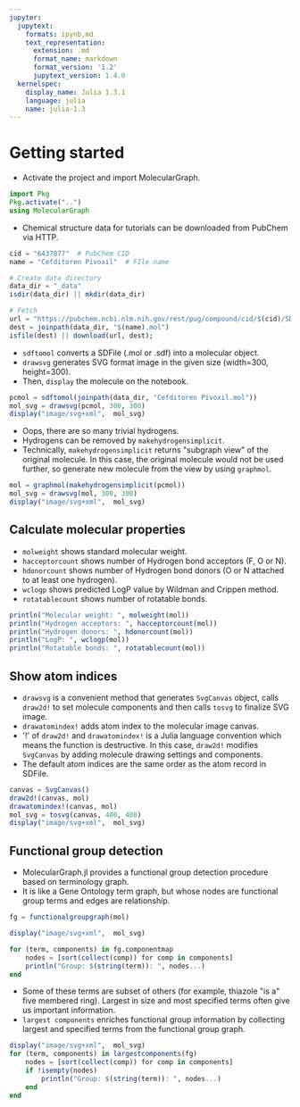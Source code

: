 ```yaml
---
jupyter:
  jupytext:
    formats: ipynb,md
    text_representation:
      extension: .md
      format_name: markdown
      format_version: '1.2'
      jupytext_version: 1.4.0
  kernelspec:
    display_name: Julia 1.3.1
    language: julia
    name: julia-1.3
---
```


# Getting started

- Activate the project and import MolecularGraph.

```julia
import Pkg
Pkg.activate("..")
using MolecularGraph
```

- Chemical structure data for tutorials can be downloaded from PubChem via HTTP.

```julia
cid = "6437877"  # PubChem CID
name = "Cefditoren Pivoxil"  # FIle name

# Create data directory
data_dir = "_data"
isdir(data_dir) || mkdir(data_dir)

# Fetch
url = "https://pubchem.ncbi.nlm.nih.gov/rest/pug/compound/cid/$(cid)/SDF"
dest = joinpath(data_dir, "$(name).mol")
isfile(dest) || download(url, dest);
```

- `sdftomol` converts a SDFile (.mol or .sdf) into a molecular object.
- `drawsvg` generates SVG format image in the given size (width=300, height=300).
- Then, `display` the molecule on the notebook.

```julia
pcmol = sdftomol(joinpath(data_dir, "Cefditoren Pivoxil.mol"))
mol_svg = drawsvg(pcmol, 300, 300)
display("image/svg+xml",  mol_svg)
```

- Oops, there are so many trivial hydrogens.
- Hydrogens can be removed by `makehydrogensimplicit`.
- Technically, `makehydrogensimplicit` returns "subgraph view" of the original molecule. In this case, the original molecule would not be used further, so generate new molecule from the view by using `graphmol`.

```julia
mol = graphmol(makehydrogensimplicit(pcmol))
mol_svg = drawsvg(mol, 300, 300)
display("image/svg+xml",  mol_svg)
```

## Calculate molecular properties

- `molweight` shows standard molecular weight.
- `hacceptorcount` shows number of Hydrogen bond acceptors (F, O or N).
- `hdonorcount` shows number of Hydrogen bond donors (O or N attached to at least one hydrogen).
- `wclogp` shows predicted LogP value by Wildman and Crippen method. 
- `rotatablecount` shows number of rotatable bonds.

```julia
println("Molecular weight: ", molweight(mol))
println("Hydrogen acceptors: ", hacceptorcount(mol))
println("Hydrogen donors: ", hdonorcount(mol))
println("LogP: ", wclogp(mol))
println("Rotatable bonds: ", rotatablecount(mol))
```

 ## Show atom indices

- `drawsvg` is a convenient method that generates `SvgCanvas` object, calls `draw2d!` to set molecule components and then calls `tosvg` to finalize SVG image.
- `drawatomindex!` adds atom index to the molecular image canvas.
-  '!' of `draw2d!` and `drawatomindex!` is a Julia language convention which means the function is destructive. In this case, `draw2d!` modifies `SvgCanvas` by adding molecule drawing settings and components.
- The default atom indices are the same order as the atom record in SDFile.

```julia
canvas = SvgCanvas()
draw2d!(canvas, mol)
drawatomindex!(canvas, mol)
mol_svg = tosvg(canvas, 400, 400)
display("image/svg+xml",  mol_svg)
```

## Functional group detection

- MolecularGraph.jl provides a functional group detection procedure based on terminology graph.
- It is like a Gene Ontology term graph, but whose nodes are functional group terms and edges are relationship.

```julia
fg = functionalgroupgraph(mol)

display("image/svg+xml",  mol_svg)

for (term, components) in fg.componentmap
    nodes = [sort(collect(comp)) for comp in components]
    println("Group: $(string(term)): ", nodes...)
end
```

- Some of these terms are subset of others (for example, thiazole "is a" five membered ring). Largest in size and most specified terms often give us important information.
- `largest components` enriches functional group information by collecting largest and specified terms from the functional group graph.

```julia
display("image/svg+xml",  mol_svg)
for (term, components) in largestcomponents(fg)
    nodes = [sort(collect(comp)) for comp in components]
    if !isempty(nodes)
        println("Group: $(string(term)): ", nodes...)
    end
end
```
